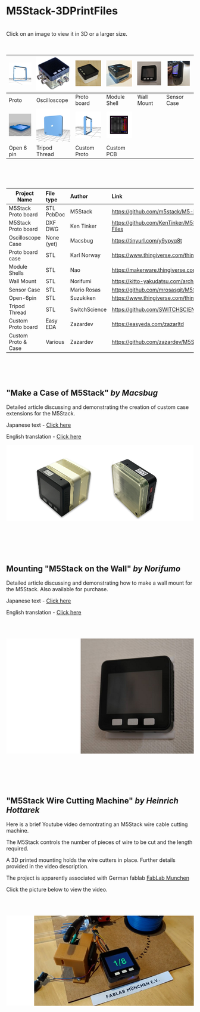# M5Stack-3DPrintFiles
<br />
Click on an image to view it in 3D or a larger size.

<br />
<br />
<br />

| [![M5Stack Proto](Images/M5Stack-OriginalDesign-Proto.png "Click to view in 3D")](https://github.com/m5stack/M5-hardware/blob/master/PROTO.stl) | [![Oscilloscope Case](Images/M5Stack-OscilloscopeCase.png "Click to view larger image")](https://github.com/PartsandCircuits/M5Stack-3DPrintFiles/blob/master/Images/M5Stack-OscilloscopeCase-Lrg.png) |[![Proto Board Case](Images/ProtoBoard.png "Click to view larger image")](https://github.com/PartsandCircuits/M5Stack-3DPrintFiles/blob/master/Images/ProtoBoardLrg.png) | [![Module Shells](Images/ModuleShells.png "Click to view larger image")](https://github.com/PartsandCircuits/M5Stack-3DPrintFiles/blob/master/Images/ModuleShells-Lrg.png) | [![Wall Mount Case](Images/WallMount.png "Click to view larger image")](https://github.com/PartsandCircuits/M5Stack-3DPrintFiles/blob/master/Images/WallMount-Lrg.png) | [![SensorCase](Images/SensorCase.png "Click to view larger image")](https://github.com/PartsandCircuits/M5Stack-3DPrintFiles/blob/master/Images/SensorCase-Lrg.png) |  
|-------|-------|------|--------|-----|--------|
| Proto | Oscilloscope | Proto board | Module Shell | Wall Mount | Sensor Case | 
|  [![M5Stack Open 6 Pin](Images/Suzukiken-Open-6pin.png "Click to view in 3D")](https://github.com/PartsandCircuits/M5Stack-3DPrintFiles/blob/master/Images/m5stack-open-6pin.stl)  | [![Case - Tripod Thread](Images/Switchscience-Tripod.png "Click to view in 3D")](https://github.com/PartsandCircuits/M5Stack-3DPrintFiles/blob/master/Images/m5stack-tripod-thread-10m.stl) |  [![Custom Proto](Images/CustomProto.png "Click to view in 3D")](https://github.com/PartsandCircuits/M5Stack-3DPrintFiles/blob/master/Images/CustomProto.stl) |  [![Custom PCB](Images/CustomPCB.png "Click to view larger image")](https://github.com/PartsandCircuits/M5Stack-3DPrintFiles/blob/master/Images/CustomPCB-Lrg.png) | 
|  Open 6 pin | Tripod Thread | Custom Proto | Custom PCB    
   
  
  
  
<br />  
<br />
<br />
  

|             Project Name           |  File type |  Author        | Link                                                            |
| ---------------------------------- |:---------- | :--------------| :---------------------------------------------------------      |
| M5Stack Proto board                | STL PcbDoc | M5Stack        | https://github.com/m5stack/M5-hardware                          |
| M5Stack Proto board                | DXF DWG    | Ken Tinker     | https://github.com/KenTinker/M5Stack-Prototype-ACAD-Files        |
| Oscilloscope Case                  | None (yet) | Macsbug        | https://tinyurl.com/y9ypyq8t                                    |  
| Proto board case                   | STL        | Karl Norway    | https://www.thingiverse.com/thing:2754642                       |
| Module Shells                      | STL        | Nao            | https://makerware.thingiverse.com/thing:2834201                 |
| Wall Mount                         | STL        | Norifumi       | https://kitto-yakudatsu.com/archives/5284                       |
| Sensor Case                        | STL        | Mario Rosas    | https://github.com/mrosasgit/M5Stack3D                          |
| Open-6pin                          | STL        | Suzukiken      | https://www.thingiverse.com/thing:2800278                       |
| Tripod Thread                      | STL        | SwitchScience  | https://github.com/SWITCHSCIENCE/m5stack/tree/master/3D         |
| Custom Proto board                 | Easy EDA   | Zazardev       | https://easyeda.com/zazarltd                                    |
| Custom Proto & Case                | Various    | Zazardev       | https://github.com/zazardev/M5Stack-Proto                       |

<br />
<br />
<br />

## "Make a Case of M5Stack" *by Macsbug* <br />

Detailed article discussing and demonstrating the creation of custom case extensions for the M5Stack. <br />

Japanese text - [Click here](https://macsbug.wordpress.com/2018/04/03/make-a-case-of-m5stack-oscilloscope/)

English translation  -  [Click here](https://translate.google.com.au/translate?sl=auto&tl=en&js=y&prev=_t&hl=en&ie=UTF-8&u=https%3A%2F%2Fmacsbug.wordpress.com%2F2018%2F04%2F03%2Fmake-a-case-of-m5stack-oscilloscope%2F&edit-text=&act=url)

![](Images/M5Stack-3DCase-Photo.png?raw=true)


<br />
<br />
<br /> 
<br /> 


## Mounting "M5Stack on the Wall" *by Norifumo* <br />

Detailed article discussing and demonstrating how to make a wall mount for the M5Stack. Also available for purchase. <br />

Japanese text - [Click here](https://kitto-yakudatsu.com/archives/5284)

English translation  -  [Click here](https://translate.google.com.au/translate?sl=auto&tl=en&js=y&prev=_t&hl=en&ie=UTF-8&u=https%3A%2F%2Fkitto-yakudatsu.com%2Farchives%2F5284&edit-text=&act=url)

<br /> 
<br /> 

   ![](Images/WallMount-MedMM.png?raw=true)   


<br />
<br />
<br /> 
<br /> 





## "M5Stack Wire Cutting Machine" *by Heinrich Hottarek* <br />

Here is a brief Youtube video demontrating an M5Stack wire cable cutting machine. 

The M5Stack controls the number of pieces of wire to be cut and the length required. 

A 3D printed mounting holds the wire cutters in place. Further details provided in the video description. 

The project is apparently associated with German fablab [FabLab Munchen](http://www.fablab-muenchen.de/)  

Click the picture below to view the video.

<br />
<br />

[![Click to view video](Images/M5StackWireCutter.png?raw=true "Click to view video")](https://www.youtube.com/watch?v=lnvD2QNuBVE)

<br /> 
<br /> 
<br /> 
